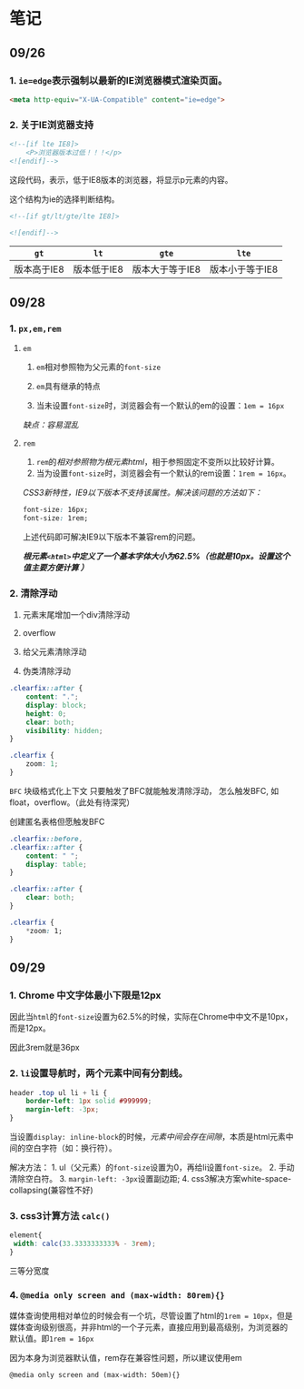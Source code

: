 # 笔记

## 09/26

### 1. `ie=edge`表示强制以最新的IE浏览器模式渲染页面。

```html
<meta http-equiv="X-UA-Compatible" content="ie=edge">
```

### 2. 关于IE浏览器支持

```html
<!--[if lte IE8]>
    <P>浏览器版本过低！！！</p>
<![endif]-->    
```

这段代码，表示，低于IE8版本的浏览器，将显示p元素的内容。

这个结构为ie的选择判断结构。

```html
<!--[if gt/lt/gte/lte IE8]>

<![endif]-->   
```

|`gt`|`lt`|`gte`|`lte`|
|:-----:|:-----:|:-----:|:-----:|
|版本高于IE8|版本低于IE8|版本大于等于IE8|版本小于等于IE8|


## 09/28

### 1. `px,em,rem`

1. `em`


    1. `em`相对参照物为父元素的`font-size`

    2. `em`具有继承的特点

    3. 当未设置`font-size`时，浏览器会有一个默认的em的设置：`1em = 16px`

    *缺点：容易混乱*


2. `rem`

    1. `rem`的*相对参照物为根元素html*，相于参照固定不变所以比较好计算。
    2. 当为设置`font-size`时，浏览器会有一个默认的rem设置：`1rem = 16px`。
    
    *CSS3新特性，IE9以下版本不支持该属性。解决该问题的方法如下：*

    ```css
    font-size: 16px;
    font-size: 1rem;
    ```

    上述代码即可解决IE9以下版本不兼容rem的问题。

    ***根元素`<html>`中定义了一个基本字体大小为62.5%（也就是10px。设置这个值主要方便计算 ）***

### 2. 清除浮动

1. 元素末尾增加一个div清除浮动

2. overflow

3. 给父元素清除浮动

4. 伪类清除浮动

```css
.clearfix::after {
    content: ".";
    display: block;
    height: 0;
    clear: both;
    visibility: hidden;
}

.clearfix {
    zoom: 1;
}
```

`BFC` 块级格式化上下文
只要触发了BFC就能触发清除浮动，
怎么触发BFC, 如float，overflow。（此处有待深究）

创建匿名表格但愿触发BFC

```css
.clearfix::before,
.clearfix::after {
    content: " ";
    display: table;
}

.clearfix::after {
    clear: both;
}

.clearfix {
    *zoom: 1;
}
```



## 09/29

### 1. Chrome 中文字体最小下限是12px

因此当`html`的`font-size`设置为62.5%的时候，实际在Chrome中中文不是10px，而是12px。

因此3rem就是36px


### 2. `li`设置导航时，两个元素中间有分割线。

```css
header .top ul li + li {
    border-left: 1px solid #999999;
    margin-left: -3px;
}
```
当设置`display: inline-block`的时候，*元素中间会存在间隙*，本质是html元素中间的空白字符（如：换行符）。

解决方法：
    1. ul（父元素）的`font-size`设置为0，再给li设置`font-size`。
    2. 手动清除空白符。
    3. `margin-left: -3px`设置副边距;
    4. css3解决方案white-space-collapsing(兼容性不好)


### 3. css3计算方法 `calc()`

```css
element{
 width: calc(33.3333333333% - 3rem);
}
```
三等分宽度


### 4. `@media only screen and (max-width: 80rem){}`

媒体查询使用相对单位的时候会有一个坑，尽管设置了html的`1rem = 10px`，但是媒体查询级别很高，并非html的一个子元素，直接应用到最高级别，为浏览器的默认值。即`1rem = 16px`

因为本身为浏览器默认值，rem存在兼容性问题，所以建议使用em

`@media only screen and (max-width: 50em){}`